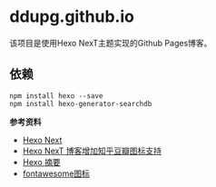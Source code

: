 # ddupg.github.io

该项目是使用Hexo NexT主题实现的Github Pages博客。

## 依赖

```
npm install hexo --save
npm install hexo-generator-searchdb
```

**参考资料**
- [Hexo Next](https://github.com/theme-next/hexo-theme-next)
- [Hexo NexT 博客增加知乎豆瓣图标支持](https://blog.dlzhang.com/posts/89dad1c1/)
- [Hexo 摘要](https://github.com/chekun/hexo-excerpt)
- [fontawesome图标](https://fontawesome.com/)